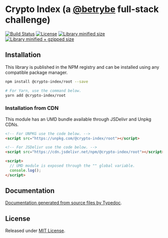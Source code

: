 # Crypto Index (a [@betrybe](https://github.com/betrybe) full-stack challenge)

[![Build Status](https://travis-ci.org/VitorLuizC/betrybe-crypto-index.svg?branch=master)](https://travis-ci.org/VitorLuizC/betrybe-crypto-index)
[![License](https://badgen.net/github/license/VitorLuizC/betrybe-crypto-index)](./LICENSE)
[![Library minified size](https://badgen.net/bundlephobia/min/@crypto-index/root)](https://bundlephobia.com/result?p=@crypto-index/root)
[![Library minified + gzipped size](https://badgen.net/bundlephobia/minzip/@crypto-index/root)](https://bundlephobia.com/result?p=@crypto-index/root)

## Installation

This library is published in the NPM registry and can be installed using any compatible package manager.

```sh
npm install @crypto-index/root --save

# For Yarn, use the command below.
yarn add @crypto-index/root
```

### Installation from CDN

This module has an UMD bundle available through JSDelivr and Unpkg CDNs.

```html
<!-- For UNPKG use the code below. -->
<script src="https://unpkg.com/@crypto-index/root"></script>

<!-- For JSDelivr use the code below. -->
<script src="https://cdn.jsdelivr.net/npm/@crypto-index/root"></script>

<script>
  // UMD module is exposed through the "" global variable.
  console.log();
</script>
```

## Documentation

[Documentation generated from source files by Typedoc](./docs/README.md).

## License

Released under [MIT License](./LICENSE).

